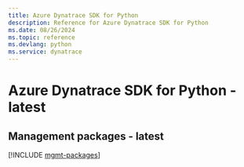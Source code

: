 ```yaml
---
title: Azure Dynatrace SDK for Python
description: Reference for Azure Dynatrace SDK for Python
ms.date: 08/26/2024
ms.topic: reference
ms.devlang: python
ms.service: dynatrace
---
```

# Azure Dynatrace SDK for Python - latest

## Management packages - latest
[!INCLUDE [mgmt-packages](dynatrace-mgmt-index.md)]